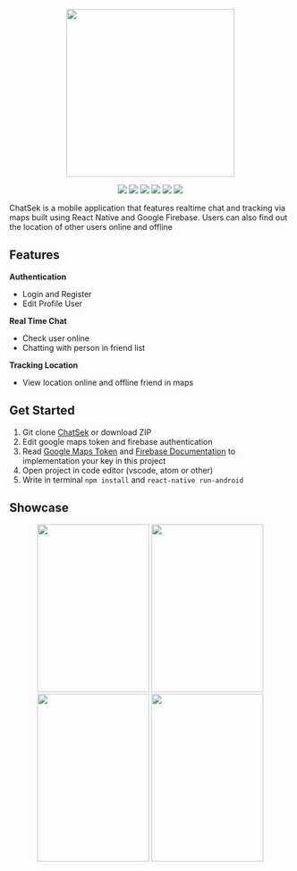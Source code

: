 <p align="center">
  <img width="300" height="300" src="https://user-images.githubusercontent.com/29118699/72098124-6b5eda00-3350-11ea-9333-be305b4e4e75.png">
</p>

<p align="center">
<img src="https://img.shields.io/badge/react_native-0.61.3-darkblue">
<img src="https://img.shields.io/badge/firebase-7.3.0-orange">
<img src="https://img.shields.io/badge/react_navigation-4.0.10-yellow">
<img src="https://img.shields.io/badge/react_native_maps-7.1.1-green">
<img src="https://img.shields.io/badge/async_storage-1.6.2-red">
<img src="https://img.shields.io/badge/rn_fetch_blob-0.11.2-violet">
</p>

ChatSek is a mobile application that features realtime chat and tracking via maps built using React Native and Google Firebase. Users can also find out the location of other users online and offline

## Features
<b> Authentication </b>
 - Login and Register
 - Edit Profile User

<b>Real Time Chat</b>
 - Check user online
 - Chatting with person in friend list

<b>Tracking Location</b>
 - View location online and offline friend in maps

## Get Started

 1. Git clone [ChatSek](https://github.com/nithahuwaida/ChatSek-MobileApp) or download ZIP
 2. Edit google maps token and firebase authentication 
 3. Read [Google Maps Token](https://codeburst.io/react-native-google-map-with-react-native-maps-572e3d3eee14) and [Firebase Documentation](https://firebase.google.com/docs) to implementation your key in this project
 4. Open project in code editor (vscode, atom or other)
 5. Write in terminal ``npm install`` and ``react-native run-android``

<!-- ## Download APK
<img width="15" height="15" src="https://cdn1.iconfinder.com/data/icons/logotypes/32/google-drive-512.png"> You can Download the APK [ChatSek App]() -->

## Showcase
<p align="center">
  <img width="200" height="300" src="https://user-images.githubusercontent.com/29118699/72130198-54010a80-33ab-11ea-8437-cfd07daa8391.jpg">
  <img width="200" height="300" src="https://user-images.githubusercontent.com/29118699/72130220-62e7bd00-33ab-11ea-91b3-e4c99d2fd445.jpg">
  <img width="200" height="300" src="https://user-images.githubusercontent.com/29118699/72130235-7135d900-33ab-11ea-8119-6f6fe766c02f.jpg">
  <img width="200" height="300" src="https://user-images.githubusercontent.com/29118699/72130260-890d5d00-33ab-11ea-8f3b-11cfff7e4ddb.jpg">
</p>